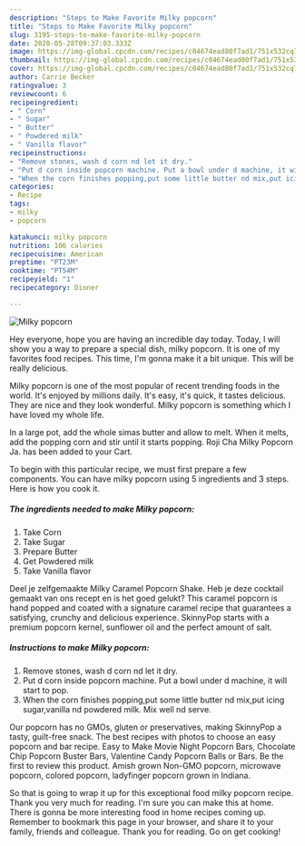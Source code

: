 ```yaml
---
description: "Steps to Make Favorite Milky popcorn"
title: "Steps to Make Favorite Milky popcorn"
slug: 3195-steps-to-make-favorite-milky-popcorn
date: 2020-05-28T09:37:03.333Z
image: https://img-global.cpcdn.com/recipes/c04674ead80f7ad1/751x532cq70/milky-popcorn-recipe-main-photo.jpg
thumbnail: https://img-global.cpcdn.com/recipes/c04674ead80f7ad1/751x532cq70/milky-popcorn-recipe-main-photo.jpg
cover: https://img-global.cpcdn.com/recipes/c04674ead80f7ad1/751x532cq70/milky-popcorn-recipe-main-photo.jpg
author: Carrie Becker
ratingvalue: 3
reviewcount: 6
recipeingredient:
- " Corn"
- " Sugar"
- " Butter"
- " Powdered milk"
- " Vanilla flavor"
recipeinstructions:
- "Remove stones, wash d corn nd let it dry."
- "Put d corn inside popcorn machine. Put a bowl under d machine, it will start to pop."
- "When the corn finishes popping,put some little butter nd mix,put icing sugar,vanilla nd powdered milk. Mix well nd serve."
categories:
- Recipe
tags:
- milky
- popcorn

katakunci: milky popcorn 
nutrition: 106 calories
recipecuisine: American
preptime: "PT23M"
cooktime: "PT54M"
recipeyield: "1"
recipecategory: Dinner

---
```



![Milky popcorn](https://img-global.cpcdn.com/recipes/c04674ead80f7ad1/751x532cq70/milky-popcorn-recipe-main-photo.jpg)

Hey everyone, hope you are having an incredible day today. Today, I will show you a way to prepare a special dish, milky popcorn. It is one of my favorites food recipes. This time, I'm gonna make it a bit unique. This will be really delicious.

Milky popcorn is one of the most popular of recent trending foods in the world. It's enjoyed by millions daily. It's easy, it's quick, it tastes delicious. They are nice and they look wonderful. Milky popcorn is something which I have loved my whole life.

In a large pot, add the whole simas butter and allow to melt. When it melts, add the popping corn and stir until it starts popping. Roji Cha Milky Popcorn Ja. has been added to your Cart.


To begin with this particular recipe, we must first prepare a few components. You can have milky popcorn using 5 ingredients and 3 steps. Here is how you cook it.

<!--inarticleads1-->

##### The ingredients needed to make Milky popcorn:

1. Take  Corn
1. Take  Sugar
1. Prepare  Butter
1. Get  Powdered milk
1. Take  Vanilla flavor


Deel je zelfgemaakte Milky Caramel Popcorn Shake. Heb je deze cocktail gemaakt van ons recept en is het goed gelukt? This caramel popcorn is hand popped and coated with a signature caramel recipe that guarantees a satisfying, crunchy and delicious experience. SkinnyPop starts with a premium popcorn kernel, sunflower oil and the perfect amount of salt. 

<!--inarticleads2-->

##### Instructions to make Milky popcorn:

1. Remove stones, wash d corn nd let it dry.
1. Put d corn inside popcorn machine. Put a bowl under d machine, it will start to pop.
1. When the corn finishes popping,put some little butter nd mix,put icing sugar,vanilla nd powdered milk. Mix well nd serve.


Our popcorn has no GMOs, gluten or preservatives, making SkinnyPop a tasty, guilt-free snack. The best recipes with photos to choose an easy popcorn and bar recipe. Easy to Make Movie Night Popcorn Bars, Chocolate Chip Popcorn Buster Bars, Valentine Candy Popcorn Balls or Bars. Be the first to review this product. Amish grown Non-GMO popcorn, microwave popcorn, colored popcorn, ladyfinger popcorn grown in Indiana. 

So that is going to wrap it up for this exceptional food milky popcorn recipe. Thank you very much for reading. I'm sure you can make this at home. There is gonna be more interesting food in home recipes coming up. Remember to bookmark this page in your browser, and share it to your family, friends and colleague. Thank you for reading. Go on get cooking!
